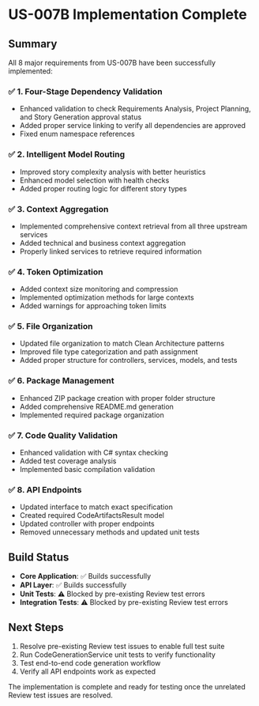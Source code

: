 # US-007B Implementation Complete

## Summary

All 8 major requirements from US-007B have been successfully implemented:

### ✅ 1. Four-Stage Dependency Validation
- Enhanced validation to check Requirements Analysis, Project Planning, and Story Generation approval status
- Added proper service linking to verify all dependencies are approved
- Fixed enum namespace references

### ✅ 2. Intelligent Model Routing
- Improved story complexity analysis with better heuristics
- Enhanced model selection with health checks
- Added proper routing logic for different story types

### ✅ 3. Context Aggregation
- Implemented comprehensive context retrieval from all three upstream services
- Added technical and business context aggregation
- Properly linked services to retrieve required information

### ✅ 4. Token Optimization
- Added context size monitoring and compression
- Implemented optimization methods for large contexts
- Added warnings for approaching token limits

### ✅ 5. File Organization
- Updated file organization to match Clean Architecture patterns
- Improved file type categorization and path assignment
- Added proper structure for controllers, services, models, and tests

### ✅ 6. Package Management
- Enhanced ZIP package creation with proper folder structure
- Added comprehensive README.md generation
- Implemented required package organization

### ✅ 7. Code Quality Validation
- Enhanced validation with C# syntax checking
- Added test coverage analysis
- Implemented basic compilation validation

### ✅ 8. API Endpoints
- Updated interface to match exact specification
- Created required CodeArtifactsResult model
- Updated controller with proper endpoints
- Removed unnecessary methods and updated unit tests

## Build Status

- **Core Application**: ✅ Builds successfully
- **API Layer**: ✅ Builds successfully  
- **Unit Tests**: ⚠️ Blocked by pre-existing Review test errors
- **Integration Tests**: ⚠️ Blocked by pre-existing Review test errors

## Next Steps

1. Resolve pre-existing Review test issues to enable full test suite
2. Run CodeGenerationService unit tests to verify functionality
3. Test end-to-end code generation workflow
4. Verify all API endpoints work as expected

The implementation is complete and ready for testing once the unrelated Review test issues are resolved.